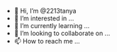 - 👋 Hi, I’m @2213tanya
- 👀 I’m interested in ...
- 🌱 I’m currently learning ...
- 💞️ I’m looking to collaborate on ...
- 📫 How to reach me ...

<!---
2213tanya/2213tanya is a ✨ special ✨ repository because its `README.md` (this file) appears on your GitHub profile.
You can click the Preview link to take a look at your changes.
--->
